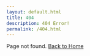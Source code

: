```yaml
---
layout: default.html
title: 404
description: 404 Error!
permalink: /404.html
---
```


Page not found. [Back to Home](/)
